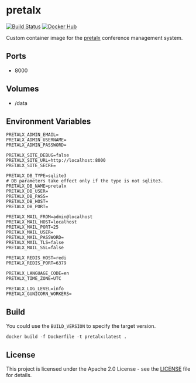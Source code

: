 # pretalx

[![Build Status](https://drone.owncloud.com/api/badges/owncloud-ops/pretalx/status.svg)](https://drone.owncloud.com/owncloud-ops/pretalx/)
[![Docker Hub](https://img.shields.io/badge/docker-latest-blue.svg?logo=docker&logoColor=white)](https://hub.docker.com/r/owncloudops/pretalx)

Custom container image for the [pretalx](https://docs.pretalx.org/) conference management system.

## Ports

- 8000

## Volumes

- /data

## Environment Variables

```Shell
PRETALX_ADMIN_EMAIL=
PRETALX_ADMIN_USERNAME=
PRETALX_ADMIN_PASSWORD=

PRETALX_SITE_DEBUG=false
PRETALX_SITE_URL=http://localhost:8000
PRETALX_SITE_SECRE=

PRETALX_DB_TYPE=sqlite3
# DB parameters take effect only if the type is not sqlite3.
PRETALX_DB_NAME=pretalx
PRETALX_DB_USER=
PRETALX_DB_PASS=
PRETALX_DB_HOST=
PRETALX_DB_PORT=

PRETALX_MAIL_FROM=admin@localhost
PRETALX_MAIL_HOST=localhost
PRETALX_MAIL_PORT=25
PRETALX_MAIL_USER=
PRETALX_MAIL_PASSWORD=
PRETALX_MAIL_TLS=false
PRETALX_MAIL_SSL=false

PRETALX_REDIS_HOST=redi
PRETALX_REDIS_PORT=6379

PRETALX_LANGUAGE_CODE=en
PRETALX_TIME_ZONE=UTC

PRETALX_LOG_LEVEL=info
PRETALX_GUNICORN_WORKERS=
```

## Build

You could use the `BUILD_VERSION` to specify the target version.

```Shell
docker build -f Dockerfile -t pretalx:latest .
```

## License

This project is licensed under the Apache 2.0 License - see the [LICENSE](https://github.com/owncloud-ops/pretalx/blob/main/LICENSE) file for details.
